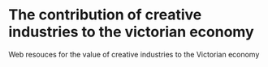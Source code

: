 # The contribution of creative industries to the victorian economy
Web resouces for the value of creative industries to the Victorian economy
